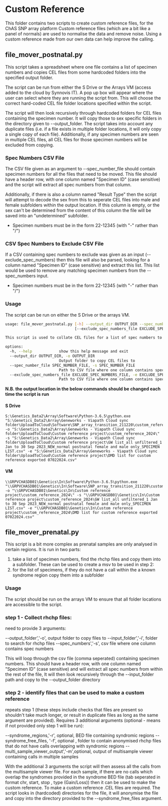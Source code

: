 # Custom Reference

This folder contains two scripts to create custom reference files, for the ChAS SNP array platform
Custom reference files (which are a bit like a panel of normals) are used to normalise the data and remove noise. Using a custom reference made from our own data can help improve the calling.

## file\_mover\_postnatal.py

This script takes a spreadsheet where one file contains a list of specimen numbers and copies CEL files from some hardcoded folders into the specified output folder.

The script can be run from either the S Drive or the Arrays VM (access added to the cloud by Synnovis IT). A pop up box will appear where the user can select
where they are running the script from. This will choose the correct hard-coded CEL file folder locations specified within the script.

The script will then look recursively through hardcoded folders for CEL files containing the specimen number. It will copy those to sex specific folders in the directory given to --output_folder. The script takes into account any duplicate files (i.e. if a file exists in multiple folder locations, it will only copy a single copy of each file). Additionally, if any specimen numbers are seen in multiple CEL files, all CEL files for those specimen numbers will be excluded from copying.

### Spec Numbers CSV File

The CSV file given as an argument to --spec_number_file should contain specimen numbers for all the files that need to be moved. This file should have a header row, with one column named "Specimen ID" (case sensitive) and the script will extract all spec numbers from that column.

Additionally, if there is also a column named "Result Type" then the script will attempt to decode the sex from this to seperate CEL files into male and female subfolders within the output location. If this column is empty, or the sex can't be determined from the content of this column the file will be saved into an "undetermined" subfolder.

* Specimen numbers must be in the form 22-12345 (with "-" rather than "/")

### CSV Spec Numbers to Exclude CSV File

If a CSV containing spec numbers to exclude was given as an input (--exclude_spec_numbers) then this file will also be parsed, looking for a column named "Specimen ID" (case sensitive) and extract this list. This list would be used to remove any matching specimen numbers from the --spec_numbers input.

* Specimen numbers must be in the form 22-12345 (with "-" rather than "/")

### Usage

The script can be run on either the S Drive or the arrays VM.

```bash
usage: file_mover_postnatal.py [-h] --output_dir OUTPUT_DIR --spec_number_file SPEC_NUMBER_FILE
                               [--exclude_spec_numbers_file EXCLUDE_SPEC_NUMBERS_FILE]

This script is used to collate CEL files for a list of spec numbers to create a custom reference file

options:
  -h, --help            show this help message and exit
  --output_dir OUTPUT_DIR, -o OUTPUT_DIR
                        Output folder to copy CEL files to
  --spec_number_file SPEC_NUMBER_FILE, -s SPEC_NUMBER_FILE
                        Path to CSV file where one column contains spec numbers
  --exclude_spec_numbers_file EXCLUDE_SPEC_NUMBERS_FILE, -e EXCLUDE_SPEC_NUMBERS_FILE
                        Path to CSV file where one column contains spec numbers to exclude
```

**N.B. the output location in the below commands should be changed each time the script is run**

#### S Drive

```
S:\Genetics_Data2\Array\Software\Python-3.6.5\python.exe "S:\Genetics_Data2\Array\Geneworks - Viapath Cloud sync folder\UploadToCloud\Software\SNP_array_transition_211220\custom_reference\file_mover_postnatal.py" -o "S:\Genetics_Data2\Array\Geneworks - Viapath Cloud sync folder\UploadToCloud\Custom reference project\custom_reference_2024\" -s "S:\Genetics_Data2\Array\Geneworks - Viapath Cloud sync folder\UploadToCloud\Custom reference project\GW list_all unfiltered_1 Jan to 30 Sep 2023_NEW_normal postnatal female and male only_SPECIMEN LIST.csv" -e "S:\Genetics_Data2\Array\Geneworks - Viapath Cloud sync folder\UploadToCloud\Custom reference project\DMD list for custom reference exported 07022024.csv"
```

#### VM

```
\\GRPVCHASDB01\Genetics\In\Software\Python-3.6.5\python.exe "\\GRPVCHASDB01\Genetics\In\Software\SNP_array_transition_211220\custom_reference\file_mover_postnatal.py" -o "\\GRPVCHASDB01\Genetics\In\Custom reference project\custom_reference_2024\" -s "\\GRPVCHASDB01\Genetics\In\Custom reference project\custom_reference_2024\GW list_all unfiltered_1 Jan to 30 Sep 2023_NEW_normal postnatal female and male only_SPECIMEN LIST.csv" -e "\\GRPVCHASDB01\Genetics\In\Custom reference project\custom_reference_2024\DMD list for custom reference exported 07022024.csv"
```

## file\_mover\_prenatal.py
This script is a bit more complex as prenatal samples are only analysed in certain regions. It is run in two parts:

1) take a list of specimen numbers, find the rhchp files and copy them into a subfolder. These can be used to create a msv to be used in step 2:
2) for the list of specimens, if they do not have a call within the a known syndrome region copy them into a subfolder


### Usage

The script should be run on the arrays VM to ensure that all folder locations are accessible to the script.


### step 1 - Collect rhchp files:
need to provide 3 arguments:

--output_folder','-o', output folder to copy files to
--input_folder','-i', folder to search for rhchp files
--spec_numbers','-s', csv file where one column contains spec numbers

This will loop through the csv file (comma seperated) containing specimen numbers. This should have a header row, with one column named "Specimen ID" (case sensitive) and will extract all spec numbers from within the rest of the file,
It will then look recursively through the --input\_folder path and copy to the --output_folder directory

### step 2 - identify files that can be used to make a custom reference
repeats step 1 (these steps include checks that files are present so shouldn't take much longer, or result in duplicate files as long as the same argument are provided).
Requires 3 additional arguments (optional - means if not provided only step 1 will be run):

--syndrome_regions,'-r', optional, BED file containing syndromic regions
--syndrome\_free\_files, '-f', optional , folder to contain anonymised rhchp files that do not have calls overlapping with syndromic regions
--multi\_sample\_viewer_output','-m',optional, output of multisample viewer containing calls in multiple samples

With the additional 3 arguments the script will then assess all the calls from the multisample viewer file. 
For each sample, if there are no calls which overlap the syndromes provided in the syndrome BED file (tab seperated in format chr, start, stop , type (Gain/Loss)) then it can be used to make the custom reference. 
To make a custom reference .CEL files are required. The script looks in (hardcoded) directories for the file, it will anonymise the file and copy into the directory provided to the --syndrome\_free\_files argument.
